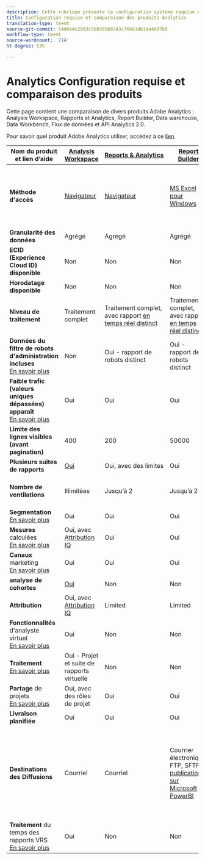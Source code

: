 ```yaml
---
description: Cette rubrique présente la configuration système requise et compare Analysis Workspace, les Reports & Analytics, les Ad Hoc Analysis, le Report Builder, Data Warehouse et Data Workbench.
title: Configuration requise et comparaison des produits Analytics
translation-type: tm+mt
source-git-commit: 54d6b4c2993c5b0391b9243c76661db1da4087b8
workflow-type: tm+mt
source-wordcount: '714'
ht-degree: 53%

---
```



# Analytics Configuration requise et comparaison des produits 

Cette page contient une comparaison de divers produits Adobe Analytics : Analysis Workspace, Rapports et Analytics, Report Builder, Data warehouse, Data Workbench, Flux de données et API Analytics 2.0.

Pour savoir quel produit Adobe Analytics utiliser, accédez à ce [lien](/help/admin/c-analytics-product-comparison/which-analytics-tool.md).

| Nom du produit et lien d’aide | [Analysis Workspace](https://docs.adobe.com/content/help/fr-FR/analytics/analyze/analysis-workspace/home.html) | [Reports &amp; Analytics](https://docs.adobe.com/content/help/fr-FR/analytics/analyze/reports-analytics/getting-started.html) | [Report Builder](https://docs.adobe.com/content/help/fr-FR/analytics/analyze/report-builder/home.html) | [Data Warehouse](https://docs.adobe.com/content/help/fr-FR/analytics/export/data-warehouse/data-warehouse.html) | [Data Workbench](https://docs.adobe.com/content/help/fr-FR/data-workbench/using/home.html) | [Flux de données](https://docs.adobe.com/content/help/fr-FR/analytics/export/analytics-data-feed/data-feed-overview.html) | [API Analytics 2.0](https://www.adobe.io/apis/experiencecloud/analytics/docs.html) |
|---|---|---|---|---|---|---|---|
| **Méthode d&#39;accès** | [Navigateur](https://docs.adobe.com/content/help/fr-FR/analytics/admin/sys-reqs.html) | [Navigateur](https://docs.adobe.com/content/help/fr-FR/analytics/admin/sys-reqs.html) | [MS Excel pour Windows](https://docs.adobe.com/content/help/fr-FR/analytics/analyze/report-builder/report-builder-setup/system-requirements.html) | Configuration via le navigateur. [En savoir plus](https://docs.adobe.com/content/help/fr-FR/analytics/admin/sys-reqs.html) | [Windows 64 bits](https://docs.adobe.com/content/help/fr-FR/data-workbench/using/install/c-data-workbench-client-install.html) | Configuration via le navigateur. [En savoir plus](https://docs.adobe.com/content/help/fr-FR/analytics/export/analytics-data-feed/data-feed-overview.html) | Outils d’API RESTful. Connectez-vous avec les informations d&#39;identification d&#39;E/S d&#39;Adobe. [En savoir plus](https://www.adobe.io/apis/experiencecloud/analytics/docs.html) |
| **Granularité des données** | Agrégé | Agrégé | Agrégé | Agrégé | Accès | Accès | Agrégé |
| **ECID (Experience Cloud ID) disponible** | Non | Non | Non | Oui | Oui | Oui | Non |
| **Horodatage disponible** | Non | Non | Non | Non | Oui | Oui | Non |
| **Niveau de traitement** | Traitement complet | Traitement complet, avec rapport [en temps réel distinct](https://docs.adobe.com/content/help/en/analytics/components/real-time-reporting/realtime.html) | Traitement complet, avec rapport [en temps réel distinct](https://docs.adobe.com/content/help/en/analytics/components/real-time-reporting/realtime.html) | Traitement complet | Traitement complet | Traitement complet | Traitement complet |
| **Données du filtre de robots d&#39;administration incluses** <br>[En savoir plus](https://docs.adobe.com/content/help/en/analytics/admin/admin-tools/bot-removal/bot-removal.html) | Non | Oui - rapport de robots distinct | Oui - rapport de robots distinct | Non | Non | Non | Non |
| **Faible trafic (valeurs uniques dépassées) apparaît** <br>[En savoir plus](https://docs.adobe.com/content/help/fr-FR/analytics/technotes/low-traffic.translate.html) | Oui | Oui | Oui | Non | Non | Non | Oui |
| **Limite des lignes visibles (avant pagination)** | 400 | 200 | 50000 | Illimitées | Illimitées | Illimitées | 50000 |
| **Plusieurs suites de rapports** | [Oui](https://docs.adobe.com/content/help/fr-FR/analytics/analyze/analysis-workspace/build-workspace-project/multiple-report-suites.html) | Oui, avec des limites | Oui | Non | Oui | Non | Oui |
| **Nombre de ventilations** | Illimitées | Jusqu’à 2 | Jusqu’à 2 | Illimitées | Illimitées | Illimitées | Illimité, exécuté sur plusieurs requêtes |
| **Segmentation** <br>[En savoir plus](https://docs.adobe.com/content/help/en/analytics/components/segmentation/segmentation-workflow/seg-workflow.html) | Oui | Oui | Oui | Oui, avec [restrictions](https://docs.adobe.com/content/help/en/analytics/components/segmentation/segment-reference/seg-compatibility.html) | Oui | Non | Oui |
| **Mesures** calculées <br>[En savoir plus](https://docs.adobe.com/content/help/fr-FR/analytics/components/calculated-metrics/cm-overview.html) | Oui, avec [Attribution IQ](https://docs.adobe.com/content/help/en/analytics/analyze/analysis-workspace/attribution/overview.html) | Oui | Oui | Non | Oui | Non | Oui, avec [Attribution IQ](https://docs.adobe.com/content/help/en/analytics/analyze/analysis-workspace/attribution/overview.html) |
| **Canaux** marketing <br>[En savoir plus](https://docs.adobe.com/content/help/fr-FR/analytics/components/marketing-channels/c-getting-started-mchannel.html) | Oui | Oui | Oui | Oui | Oui | Oui - [va_finder, va_closer](https://docs.adobe.com/content/help/en/analytics/export/analytics-data-feed/data-feed-contents/datafeeds-reference.html) | Oui |
| **analyse de cohortes** | [Oui](https://docs.adobe.com/content/help/fr-FR/analytics/analyze/analysis-workspace/visualizations/cohort-table/cohort-analysis.html) | Non | Non | Non | Oui | Non | Non |
| **Attribution** | Oui, avec [Attribution IQ](https://docs.adobe.com/content/help/en/analytics/analyze/analysis-workspace/attribution/overview.html) | Limited | Limited | Non | Oui | Non | Oui, avec [Attribution IQ](https://docs.adobe.com/content/help/en/analytics/analyze/analysis-workspace/attribution/overview.html) |
| **Fonctionnalités** d&#39;analyste virtuel <br>[En savoir plus](https://docs.adobe.com/content/help/fr-FR/analytics/analyze/analysis-workspace/virtual-analyst/overview.translate.html) | Oui | Non | Non | Non | Non | Non | Oui |
| **Traitement** <br>[En savoir plus](https://docs.adobe.com/content/help/fr-FR/analytics/analyze/analysis-workspace/curate-share/curate.html) | Oui - Projet et suite de rapports virtuelle | Non | Non | Non | Non | Non | Oui - VRS uniquement |
| **Partage** de projets <br>[En savoir plus](https://docs.adobe.com/content/help/fr-FR/analytics/analyze/analysis-workspace/curate-share/share-projects.html) | Oui, avec des rôles de projet | Oui | Oui | Non | Oui | Non | Non |
| **Livraison planifiée** | Oui | Oui | Oui | Oui | Non | Oui | Non |
| **Destinations des Diffusions** | Courriel | Courriel | Courrier électronique, FTP, SFTP, [publication sur Microsoft PowerBI](https://docs.adobe.com/content/help/en/analytics/analyze/report-builder/publish-powerbi/power-bi.html) | Courriel, FTP. Contactez le service à la clientèle pour obtenir une prise en charge de destination supplémentaire, notamment SFTP, Azure Blob, Amazon S3 | - | FTP, SFTP, Azure Blob, Amazon S3 | - |
| **Traitement** du temps des rapports VRS <br>[En savoir plus](https://docs.adobe.com/content/help/fr-FR/analytics/components/virtual-report-suites/vrs-report-time-processing.html) | Oui | Non | Non | Non | Non | Non | Oui |
